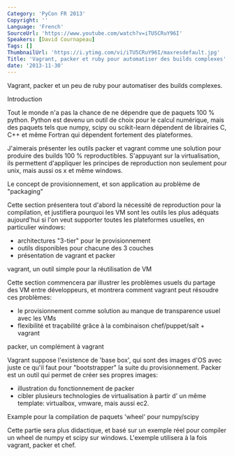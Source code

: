 ```yaml
---
Category: 'PyCon FR 2013'
Copyright: ''
Language: 'French'
SourceUrl: 'https://www.youtube.com/watch?v=iTU5CRuY96I'
Speakers: [David Cournapeau]
Tags: []
ThumbnailUrl: 'https://i.ytimg.com/vi/iTU5CRuY96I/maxresdefault.jpg'
Title: 'Vagrant, packer et ruby pour automatiser des builds complexes'
date: '2013-11-30'
---
```

Vagrant, packer et un peu de ruby pour automatiser des builds complexes.

Introduction

Tout le monde n'a pas la chance de ne dépendre que de paquets 100 % python. Python est devenu un outil de choix pour le calcul numérique, mais des paquets tels que numpy, scipy ou scikit-learn dépendent de librairies C, C++ et même Fortran qui dépendent fortement des plateformes.

J'aimerais présenter les outils packer et vagrant comme une solution pour produire des builds 100 % reproductibles. S'appuyant sur la virtualisation, ils permettent d'appliquer les principes de reproduction non seulement pour unix, mais aussi os x et même windows.

Le concept de provisionnement, et son application au problème de "packaging"

Cette section présentera tout d'abord la nécessité de reproduction pour la compilation, et justifiera pourquoi les VM sont les outils les plus adéquats aujourd'hui si l'on veut supporter toutes les plateformes usuelles, en particulier windows:

- architectures "3-tier" pour le provisionnement
- outils disponibles pour chacune des 3 couches
- présentation de vagrant et packer

vagrant, un outil simple pour la réutilisation de VM

Cette section commencera par illustrer les problèmes usuels du partage des VM entre développeurs, et montrera comment vagrant peut résoudre ces problèmes:

- le provisionnement comme solution au manque de transparence usuel avec les VMs
- flexibilité et traçabilité grâce à la combinaison chef/puppet/salt + vagrant

packer, un complément à vagrant

Vagrant suppose l'existence de 'base box', qui sont des images d'OS avec juste ce qu'il faut pour "bootstrapper" la suite du provisionnement. Packer est un outil qui permet de créer ses propres images:

- illustration du fonctionnement de packer
- cibler plusieurs technologies de virtualisation à partir d' un même template: virtualbox, vmware, mais aussi ec2.

Example pour la compilation de paquets 'wheel' pour numpy/scipy

Cette partie sera plus didactique, et basé sur un exemple réel pour compiler un wheel de numpy et scipy sur windows. L'exemple utilisera à la fois vagrant, packer et chef.
